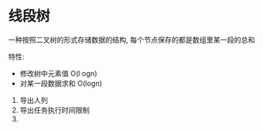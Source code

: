 # 线段树

一种按照二叉树的形式存储数据的结构, 每个节点保存的都是数组里某一段的总和

特性:
- 修改树中元素值 O(l ogn)
- 对某一段数据求和 O(logn)







1. 导出人列
2. 导出任务执行时间限制
3. 